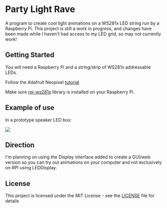 # Party Light Rave

A program to create cool light animations on a WS281x LED string run by a Raspberry Pi.
This project is still a work in progress, and changes have been made while I haven't had access to my LED grid,
so may not currently work!

## Getting Started

You will need a Raspberry Pi and a string/strip of WS281x addressable LEDs.

Follow the Adafruit Neopixel [tutorial](https://learn.adafruit.com/neopixels-on-raspberry-pi)

Make sure [rpi-ws281x](https://github.com/jgarff/rpi_ws281x) library is installed on your Raspberry Pi.

##  Example of use

In a prototype speaker LED box:

![](partyLightsGif.gif)

## Direction

I'm planning on using the Display interface added to create a GUI/web version so you can 
try out animations on your computer and not exclusively on RPI using LEDDisplay.

## License

This project is licensed under the MIT License - see the [LICENSE](LICENSE) file for details
